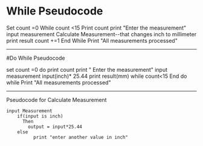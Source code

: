 
# While Pseudocode 

Set count =0
While count <15
	Print count 
	print "Enter the measurement"
	input measurement
	Calculate Measurement--that changes inch to millimeter
	print result
 	count +=1
End While
Print "All measurements processed"

----------------------------------------------------------------

#Do While Pseudocode 


set count =0
do 
	print count
	print " Enter the measurement"
	input measurement
	input(inch)* 25.44 
	print result(mm)
	while count<15
End do while
Print "All measurements processed"

-----------------------------------------------------------------
Pseudocode for Calculate Measurement

  
	input Measurement
 		if(input is inch)
		  Then 
		    output = input*25.44 
   		else
		      print "enter another value in inch" 


         



	